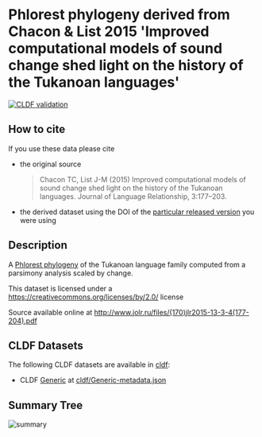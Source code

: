 # Phlorest phylogeny derived from Chacon & List 2015 'Improved computational models of sound change shed light on the history of the Tukanoan languages'

[![CLDF validation](https://github.com/phlorest/chacon_and_list2015/workflows/CLDF-validation/badge.svg)](https://github.com/phlorest/chacon_and_list2015/actions?query=workflow%3ACLDF-validation)

## How to cite

If you use these data please cite
- the original source
  > Chacon TC, List J-M (2015) Improved computational models of sound change shed light on the history of the Tukanoan languages. Journal of Language Relationship, 3:177–203.
- the derived dataset using the DOI of the [particular released version](../../releases/) you were using

## Description

A [Phlorest phylogeny](https://github.com/phlorest) of the Tukanoan language family computed from a parsimony analysis scaled by change.


This dataset is licensed under a https://creativecommons.org/licenses/by/2.0/ license

Source available online at http://www.jolr.ru/files/(170)jlr2015-13-3-4(177-204).pdf


## CLDF Datasets

The following CLDF datasets are available in [cldf](cldf):

- CLDF [Generic](https://github.com/cldf/cldf/tree/master/modules/Generic) at [cldf/Generic-metadata.json](cldf/Generic-metadata.json)

## Summary Tree

![summary](https://raw.githubusercontent.com/phlorest/chacon_and_list2015/main/summary_tree.svg)